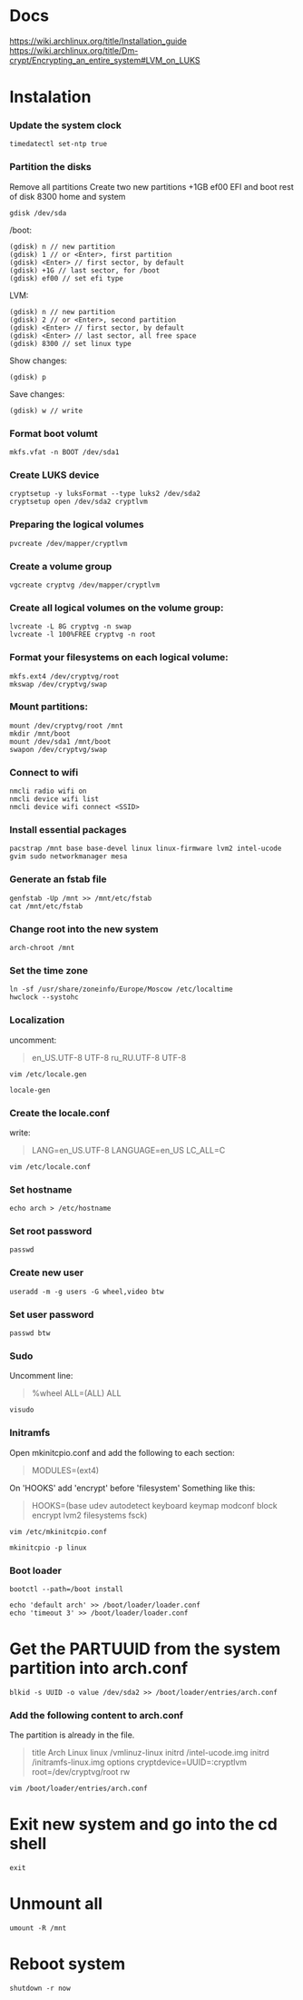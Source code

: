 # Docs

https://wiki.archlinux.org/title/Installation_guide
https://wiki.archlinux.org/title/Dm-crypt/Encrypting_an_entire_system#LVM_on_LUKS

# Instalation

### Update the system clock

    timedatectl set-ntp true

### Partition the disks
Remove all partitions
Create two new partitions
+1GB           ef00   EFI and boot
rest of disk   8300   home and system

    gdisk /dev/sda

/boot:

    (gdisk) n // new partition
    (gdisk) 1 // or <Enter>, first partition
    (gdisk) <Enter> // first sector, by default
    (gdisk) +1G // last sector, for /boot
    (gdisk) ef00 // set efi type

LVM:

    (gdisk) n // new partition
    (gdisk) 2 // or <Enter>, second partition
    (gdisk) <Enter> // first sector, by default
    (gdisk) <Enter> // last sector, all free space
    (gdisk) 8300 // set linux type

Show changes:

    (gdisk) p

Save changes:

    (gdisk) w // write

### Format boot volumt

    mkfs.vfat -n BOOT /dev/sda1

### Create LUKS device

    cryptsetup -y luksFormat --type luks2 /dev/sda2
    cryptsetup open /dev/sda2 cryptlvm

### Preparing the logical volumes

    pvcreate /dev/mapper/cryptlvm

### Create a volume group

    vgcreate cryptvg /dev/mapper/cryptlvm

### Create all logical volumes on the volume group:

    lvcreate -L 8G cryptvg -n swap
    lvcreate -l 100%FREE cryptvg -n root

### Format your filesystems on each logical volume:

    mkfs.ext4 /dev/cryptvg/root
    mkswap /dev/cryptvg/swap

### Mount partitions:

    mount /dev/cryptvg/root /mnt
    mkdir /mnt/boot
    mount /dev/sda1 /mnt/boot
    swapon /dev/cryptvg/swap

### Connect to wifi

    nmcli radio wifi on
    nmcli device wifi list
    nmcli device wifi connect <SSID>

### Install essential packages

    pacstrap /mnt base base-devel linux linux-firmware lvm2 intel-ucode gvim sudo networkmanager mesa

### Generate an fstab file

    genfstab -Up /mnt >> /mnt/etc/fstab
    cat /mnt/etc/fstab

### Change root into the new system

    arch-chroot /mnt

### Set the time zone

    ln -sf /usr/share/zoneinfo/Europe/Moscow /etc/localtime
    hwclock --systohc

### Localization
uncomment:

>en_US.UTF-8 UTF-8
>ru_RU.UTF-8 UTF-8

    vim /etc/locale.gen

    locale-gen

### Create the locale.conf
write:

>LANG=en_US.UTF-8
>LANGUAGE=en_US
>LC_ALL=C

    vim /etc/locale.conf

### Set hostname

    echo arch > /etc/hostname

### Set root password

    passwd

### Create new user

    useradd -m -g users -G wheel,video btw

### Set user password

    passwd btw

### Sudo
Uncomment line:
>%wheel ALL=(ALL) ALL

    visudo

### Initramfs
Open mkinitcpio.conf and add the following to each section:

>MODULES=(ext4)

On 'HOOKS' add 'encrypt' before 'filesystem'
Something like this:

>HOOKS=(base udev autodetect keyboard keymap modconf block encrypt lvm2 filesystems fsck)

    vim /etc/mkinitcpio.conf

    mkinitcpio -p linux

### Boot loader

    bootctl --path=/boot install

    echo 'default arch' >> /boot/loader/loader.conf
    echo 'timeout 3' >> /boot/loader/loader.conf

# Get the PARTUUID from the system partition into arch.conf

    blkid -s UUID -o value /dev/sda2 >> /boot/loader/entries/arch.conf

### Add the following content to arch.conf
The partition <UUID> is already in the file.

>title Arch Linux
>linux /vmlinuz-linux
>initrd /intel-ucode.img
>initrd /initramfs-linux.img
>options cryptdevice=UUID=<UUID>:cryptlvm root=/dev/cryptvg/root rw

    vim /boot/loader/entries/arch.conf

# Exit new system and go into the cd shell

    exit

# Unmount all

    umount -R /mnt

# Reboot system

    shutdown -r now
